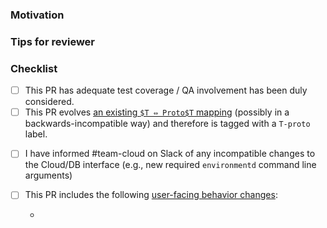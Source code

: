 <!--
Describe the contents of the PR briefly but completely.

If you write detailed commit messages, it is acceptable to copy/paste them
here, or write "see commit messages for details." If there is only one commit
in the PR, GitHub will have already added its commit message above.
-->

### Motivation

<!--
Which of the following best describes the motivation behind this PR?

  * This PR fixes a recognized bug.

    [Ensure issue is linked somewhere.]

  * This PR adds a known-desirable feature.

    [Ensure issue is linked somewhere.]

  * This PR fixes a previously unreported bug.

    [Describe the bug in detail, as if you were filing a bug report.]

  * This PR adds a feature that has not yet been specified.

    [Write a brief specification for the feature, including justification
     for its inclusion in Materialize, as if you were writing the original
     feature specification.]

   * This PR refactors existing code.

    [Describe what was wrong with the existing code, if it is not obvious.]
-->

### Tips for reviewer

<!--
Leave some tips for your reviewer, like:

    * The diff is much smaller if viewed with whitespace hidden.
    * [Some function/module/file] deserves extra attention.
    * [Some function/module/file] is pure code movement and only needs a skim.

Delete this section if no tips.
-->

### Checklist

- [ ] This PR has adequate test coverage / QA involvement has been duly considered.
- [ ] This PR evolves [an existing `$T ⇔ Proto$T` mapping](https://github.com/MaterializeInc/materialize/blob/main/doc/developer/command-and-response-binary-encoding.md) (possibly in a backwards-incompatible way) and therefore is tagged with a `T-proto` label.
<!--
If you don't have access to our Slack, e.g.,
because you're an external contributor and not a Materialize
employee, don't worry about the following checkbox.
-->
- [ ] I have informed #team-cloud on Slack of any incompatible changes to the Cloud/DB interface (e.g., new required `environmentd` command line arguments)
- [ ] This PR includes the following [user-facing behavior changes](https://github.com/MaterializeInc/materialize/blob/main/doc/developer/guide-changes.md#what-changes-require-a-release-note):

  - <!-- Add release notes here or explicitly state that there are no user-facing behavior changes. -->
